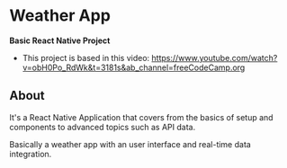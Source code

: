 # Weather App
**Basic React Native Project**

- This project is based in this video: https://www.youtube.com/watch?v=obH0Po_RdWk&t=3181s&ab_channel=freeCodeCamp.org

## About

It's a React Native Application that covers from the basics of setup and components to advanced topics such as API data. 

Basically a weather app with an user interface and real-time data integration.

